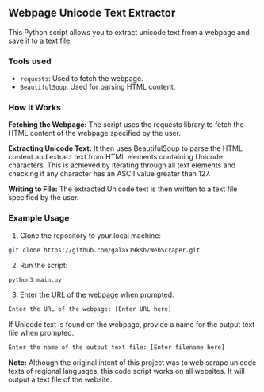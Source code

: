 ## Webpage Unicode Text Extractor

This Python script allows you to extract unicode text from a webpage and save it to a text file.

### Tools used

- `requests`: Used to fetch the webpage.
- `BeautifulSoup`: Used for parsing HTML content.

### How it Works
**Fetching the Webpage:** The script uses the requests library to fetch the HTML content of the webpage specified by the user.

**Extracting Unicode Text:** It then uses BeautifulSoup to parse the HTML content and extract text from HTML elements containing Unicode characters. This is achieved by iterating through all text elements and checking if any character has an ASCII value greater than 127.

**Writing to File:** The extracted Unicode text is then written to a text file specified by the user.


### Example Usage
1. Clone the repository to your local machine:
```bash
git clone https://github.com/galax19ksh/WebScraper.git
```

2. Run the script:

```bash
python3 main.py
```

3. Enter the URL of the webpage when prompted.
```bash
Enter the URL of the webpage: [Enter URL here] 
```
If Unicode text is found on the webpage, provide a name for the output text file when prompted.
```bash
Enter the name of the output text file: [Enter filename here]
```




**Note:**
Although the original intent of this project was to web scrape unicode texts of regional languages, this code script works on all websites. It will output a text file of the website. 
